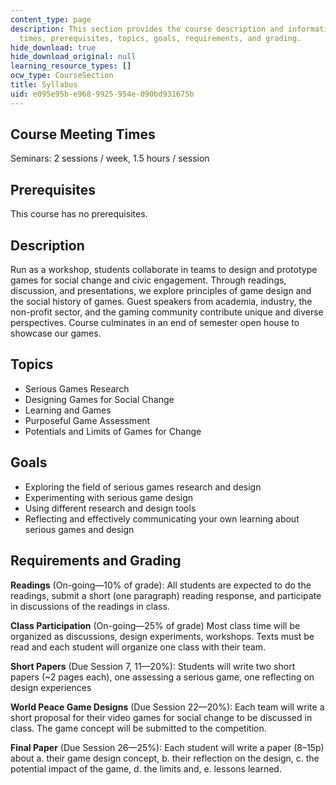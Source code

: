 ```yaml
---
content_type: page
description: This section provides the course description and information on meeting
  times, prerequisites, topics, goals, requirements, and grading.
hide_download: true
hide_download_original: null
learning_resource_types: []
ocw_type: CourseSection
title: Syllabus
uid: e095e95b-e968-9925-954e-090bd931675b
---
```


Course Meeting Times
--------------------

Seminars: 2 sessions / week, 1.5 hours / session

Prerequisites
-------------

This course has no prerequisites.

Description
-----------

Run as a workshop, students collaborate in teams to design and prototype games for social change and civic engagement. Through readings, discussion, and presentations, we explore principles of game design and the social history of games. Guest speakers from academia, industry, the non-profit sector, and the gaming community contribute unique and diverse perspectives. Course culminates in an end of semester open house to showcase our games.

Topics
------

*   Serious Games Research
*   Designing Games for Social Change
*   Learning and Games
*   Purposeful Game Assessment
*   Potentials and Limits of Games for Change

Goals
-----

*   Exploring the field of serious games research and design
*   Experimenting with serious game design
*   Using different research and design tools
*   Reflecting and effectively communicating your own learning about serious games and design

Requirements and Grading
------------------------

**Readings** (On-going—10% of grade): All students are expected to do the readings, submit a short (one paragraph) reading response, and participate in discussions of the readings in class.

**Class Participation** (On-going—25% of grade) Most class time will be organized as discussions, design experiments, workshops. Texts must be read and each student will organize one class with their team.

**Short Papers** (Due Session 7, 11—20%): Students will write two short papers (~2 pages each), one assessing a serious game, one reflecting on design experiences

**World Peace Game Designs** (Due Session 22—20%): Each team will write a short proposal for their video games for social change to be discussed in class. The game concept will be submitted to the competition.

**Final Paper** (Due Session 26—25%): Each student will write a paper (8–15p) about a. their game design concept, b. their reflection on the design, c. the potential impact of the game, d. the limits and, e. lessons learned.